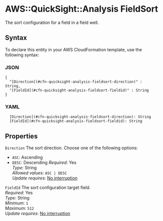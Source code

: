 # AWS::QuickSight::Analysis FieldSort<a name="aws-properties-quicksight-analysis-fieldsort"></a>

The sort configuration for a field in a field well\.

## Syntax<a name="aws-properties-quicksight-analysis-fieldsort-syntax"></a>

To declare this entity in your AWS CloudFormation template, use the following syntax:

### JSON<a name="aws-properties-quicksight-analysis-fieldsort-syntax.json"></a>

```
{
  "[Direction](#cfn-quicksight-analysis-fieldsort-direction)" : String,
  "[FieldId](#cfn-quicksight-analysis-fieldsort-fieldid)" : String
}
```

### YAML<a name="aws-properties-quicksight-analysis-fieldsort-syntax.yaml"></a>

```
  [Direction](#cfn-quicksight-analysis-fieldsort-direction): String
  [FieldId](#cfn-quicksight-analysis-fieldsort-fieldid): String
```

## Properties<a name="aws-properties-quicksight-analysis-fieldsort-properties"></a>

`Direction` <a name="cfn-quicksight-analysis-fieldsort-direction"></a>
The sort direction\. Choose one of the following options:

- `ASC`: Ascending
- `DESC`: Descending
  _Required_: Yes  
  _Type_: String  
  _Allowed values_: `ASC | DESC`  
  _Update requires_: [No interruption](https://docs.aws.amazon.com/AWSCloudFormation/latest/UserGuide/using-cfn-updating-stacks-update-behaviors.html#update-no-interrupt)

`FieldId` <a name="cfn-quicksight-analysis-fieldsort-fieldid"></a>
The sort configuration target field\.  
_Required_: Yes  
_Type_: String  
_Minimum_: `1`  
_Maximum_: `512`  
_Update requires_: [No interruption](https://docs.aws.amazon.com/AWSCloudFormation/latest/UserGuide/using-cfn-updating-stacks-update-behaviors.html#update-no-interrupt)

